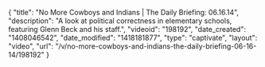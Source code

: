 {
    "title": "No More Cowboys and Indians | The Daily Briefing: 06.16.14",
    "description": "A look at political correctness in elementary schools, featuring Glenn Beck and his staff.",
    "videoid": "198192",
    "date_created": "1408046542",
    "date_modified": "1418181877",
    "type": "captivate",
    "layout": "video",
    "url": "\/v\/no-more-cowboys-and-indians-the-daily-briefing-06-16-14\/198192"
}
